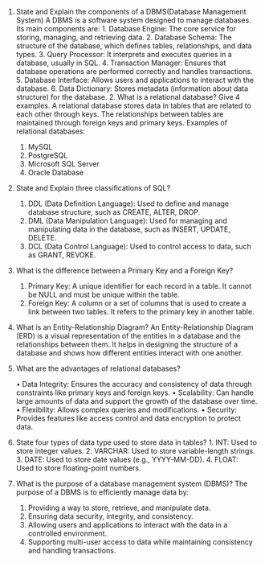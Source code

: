 1.	State and Explain the components of a DBMS(Database Management System)
A DBMS is a software system designed to manage databases. Its main components are:
        1.	Database Engine: The core service for storing, managing, and retrieving data.
        2.	Database Schema: The structure of the database, which defines tables, relationships, and data types.
        3.	Query Processor: It interprets and executes queries in a database, usually in SQL.
        4.	Transaction Manager: Ensures that database operations are performed correctly and handles transactions.
        5.	Database Interface: Allows users and applications to interact with the database.
        6.	Data Dictionary: Stores metadata (information about data structure) for the database.
        2.	What is a relational database? Give 4 examples.
A relational database stores data in tables that are related to each other through keys. The relationships between tables are maintained through foreign keys and primary keys. Examples of relational databases:
      1.	MySQL
      2.	PostgreSQL
      3.	Microsoft SQL Server
      4.	Oracle Database
3.	State and Explain three classifications of SQL?
      1.	DDL (Data Definition Language): Used to define and manage database structure, such as CREATE, ALTER, DROP.
      2.	DML (Data Manipulation Language): Used for managing and manipulating data in the database, such as INSERT, UPDATE, DELETE.
      3.	DCL (Data Control Language): Used to control access to data, such as GRANT, REVOKE.
4.	What is the difference between a Primary Key and a Foreign Key?
      1.	Primary Key: A unique identifier for each record in a table. It cannot be NULL and must be unique within the table.
      2.	Foreign Key: A column or a set of columns that is used to create a link between two tables. It refers to the primary key in another table.
5.	What is an Entity-Relationship Diagram?
      An Entity-Relationship Diagram (ERD) is a visual representation of the entities in a database and the relationships between them. It helps in designing the structure of a database and shows how different           entities interact with one another.
6.	What are the advantages of relational databases?
      
      •	Data Integrity: Ensures the accuracy and consistency of data through constraints like primary keys and foreign keys.
      •	Scalability: Can handle large amounts of data and support the growth of the database over time.
      •	Flexibility: Allows complex queries and modifications.
      •	Security: Provides features like access control and data encryption to protect data.
7.	State four types of data type used to store data in tables?
        1.	INT: Used to store integer values.
        2.	VARCHAR: Used to store variable-length strings.
        3.	DATE: Used to store date values (e.g., YYYY-MM-DD).
        4.	FLOAT: Used to store floating-point numbers.
8.	What is the purpose of a database management system (DBMS)?
      The purpose of a DBMS is to efficiently manage data by:
      1.	Providing a way to store, retrieve, and manipulate data.
      2.	Ensuring data security, integrity, and consistency.
      3.	Allowing users and applications to interact with the data in a controlled environment.
      4.	Supporting multi-user access to data while maintaining consistency and handling transactions.
